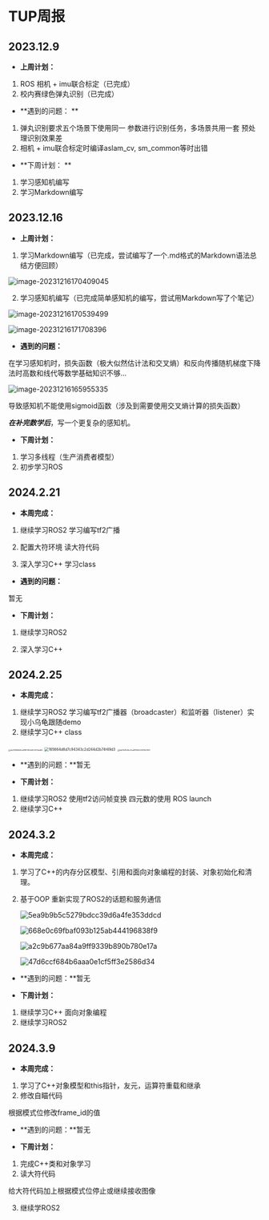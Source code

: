# TUP周报

## 2023.12.9

* **上周计划：**

1. ROS 相机 + imu联合标定（已完成） 
2. 校内赛绿色弹丸识别（已完成）  

* **遇到的问题： **

1. 弹丸识别要求五个场景下使用同一 参数进行识别任务，多场景共用一套 预处理识别效果差
2. 相机 + imu联合标定时编译aslam_cv, sm_common等时出错  

* **下周计划： **

1. 学习感知机编写 
2. 学习Markdown编写

## 2023.12.16

* **上周计划：**

1. 学习Markdown编写（已完成，尝试编写了一个.md格式的Markdown语法总结方便回顾）

![image-20231216170409045](WeeklyNews.assets/image-20231216170409045.png)

2. 学习感知机编写（已完成简单感知机的编写，尝试用Markdown写了个笔记）

![image-20231216170539499](WeeklyNews.assets/image-20231216170539499.png)

![image-20231216171708396](WeeklyNews.assets/image-20231216171708396.png)

* **遇到的问题：**

在学习感知机时，损失函数（极大似然估计法和交叉熵）和反向传播随机梯度下降法时高数和线代等数学基础知识不够...

![image-20231216165955335](WeeklyNews.assets/image-20231216165955335.png)

导致感知机不能使用sigmoid函数（涉及到需要使用交叉熵计算的损失函数）

***在补完数学后***，写一个更复杂的感知机。

* **下周计划：**

1. 学习多线程（生产消费者模型）
2. 初步学习ROS

## 2024.2.21

* **本周完成：**

1. 继续学习ROS2   学习编写tf2广播 

2. 配置大符环境 读大符代码 
3. 深入学习C++   学习class


* **遇到的问题：**

 暂无


* **下周计划：**

1. 继续学习ROS2 

2. 深入学习C++


## 2024.2.25

* **本周完成：**

1. 继续学习ROS2 学习编写tf2广播器（broadcaster）和监听器（listener）实现小乌龟跟随demo 
2. 继续学习C++ class

<img src="WeeklyNews.assets/eb2389fdfd6cd286139cfd92307dad9d.png" alt="eb2389fdfd6cd286139cfd92307dad9d" style="zoom:25%;" />

<img src="WeeklyNews.assets/165664d8d7c94343c2d244d2b74f49d3.png" alt="165664d8d7c94343c2d244d2b74f49d3" style="zoom:50%;" />



<img src="WeeklyNews.assets/1ab19d1fe9bc3caf8150b043318c1633.png" alt="1ab19d1fe9bc3caf8150b043318c1633" style="zoom:25%;" />


* **遇到的问题：**暂无


* **下周计划：**

1. 继续学习ROS2 使用tf2访问帧变换  四元数的使用 ROS launch
2. 继续学习C++

## 2024.3.2

* **本周完成：**

1. 学习了C++的内存分区模型、引用和面向对象编程的封装、对象初始化和清理。

2. 基于OOP 重新实现了ROS2的话题和服务通信

   ![5ea9b9b5c5279bdcc39d6a4fe353ddcd](WeeklyNews.assets/5ea9b9b5c5279bdcc39d6a4fe353ddcd.png)

   ![668e0c69fbaf093b125ab444196838f9](WeeklyNews.assets/668e0c69fbaf093b125ab444196838f9.png)

   ![a2c9b677aa84a9ff9339b890b780e17a](WeeklyNews.assets/a2c9b677aa84a9ff9339b890b780e17a.png)

   ![47d6ccf684b6aaa0e1cf5ff3e2586d34](WeeklyNews.assets/47d6ccf684b6aaa0e1cf5ff3e2586d34.png)


* **遇到的问题：**暂无


* **下周计划：**

1. 继续学习C++ 面向对象编程
2. 继续学习ROS2

## 2024.3.9

* **本周完成：**

1. 学习了C++对象模型和this指针，友元，运算符重载和继承
2. 修改自瞄代码

根据模式位修改frame_id的值

* **遇到的问题：**暂无

* **下周计划：**

1. 完成C++类和对象学习
2. 读大符代码

给大符代码加上根据模式位停止或继续接收图像

3. 继续学ROS2